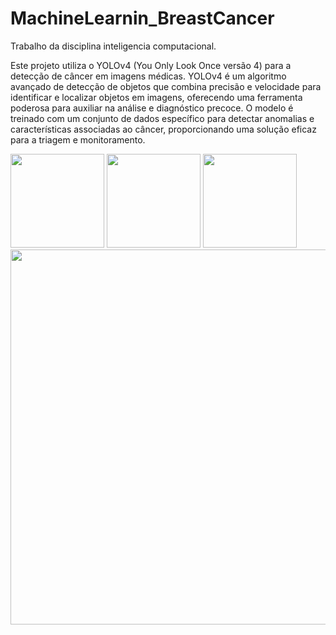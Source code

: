 # MachineLearnin_BreastCancer
Trabalho da disciplina inteligencia computacional.

Este projeto utiliza o YOLOv4 (You Only Look Once versão 4) para a detecção de câncer em imagens médicas. YOLOv4 é um algoritmo avançado de detecção de objetos que combina precisão e velocidade para identificar e localizar objetos em imagens,  oferecendo uma ferramenta poderosa para auxiliar na análise e diagnóstico precoce. O modelo é treinado com um conjunto de dados específico para detectar anomalias e características associadas ao câncer, proporcionando uma solução eficaz para a triagem e monitoramento.

<img src="https://github.com/user-attachments/assets/a23c0918-1935-4ac5-bfb8-61a34f1a8fc5" width="150px" />
<img src="https://github.com/user-attachments/assets/038c19d0-2437-4bfd-9fb2-39dafdd06884" width="150px" />
<img src="https://github.com/user-attachments/assets/1fd318f7-7be8-4f15-af13-2c228281b3a0" width="150px" />

<img src="https://github.com/user-attachments/assets/5e2646d0-4a51-4b53-a233-825194ca09a8" width="600px" />


